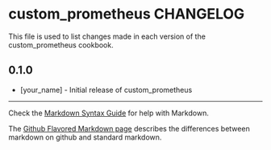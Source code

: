 # custom_prometheus CHANGELOG

This file is used to list changes made in each version of the custom_prometheus cookbook.

## 0.1.0
- [your_name] - Initial release of custom_prometheus

- - -
Check the [Markdown Syntax Guide](http://daringfireball.net/projects/markdown/syntax) for help with Markdown.

The [Github Flavored Markdown page](http://github.github.com/github-flavored-markdown/) describes the differences between markdown on github and standard markdown.
